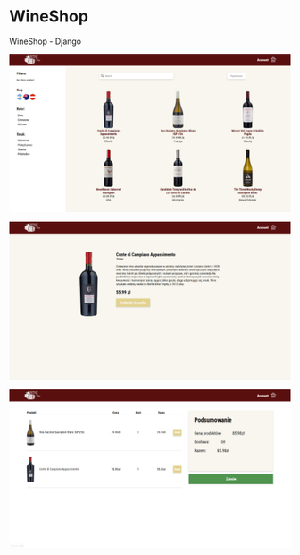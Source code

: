 # WineShop
WineShop - Django

<p>
<img src="photo1.PNG">
</p>
<p>
<img src="photo2.PNG">
</p>
<p>
<img src="photo3.PNG">
</p>

